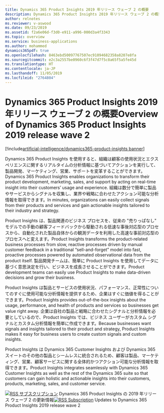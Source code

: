 ```yaml
---
title: Dynamics 365 Product Insights 2019 年リリース ウェーブ 2 の概要
description: Dynamics 365 Product Insights 2019 年リリース ウェーブ 2 の概要
author: relnotes
ms.reviewer: v-aswood
ms.date: 09/23/2019
ms.assetid: f2a6e06d-f3d0-e911-a996-000d3a4f3343
ms.topic: overview
ms.service: business-applications
ms.author: mohammed
dynamics365pdf: true
ms.openlocfilehash: 8463ebd50097767507ec91094682358a8207e8fa
ms.sourcegitcommit: e2c3a2557be0960c6f3f47d7f5c8a65f5a5fe45d
ms.translationtype: HT
ms.contentlocale: ja-JP
ms.lasthandoff: 11/05/2019
ms.locfileid: "2764804"
---
```

# <a name="overview-of-dynamics-365-product-insights-2019-release-wave-2"></a><span data-ttu-id="50905-103">Dynamics 365 Product Insights 2019 年リリース ウェーブ 2 の概要</span><span class="sxs-lookup"><span data-stu-id="50905-103">Overview of Dynamics 365 Product Insights 2019 release wave 2</span></span>
[!include[artificial-intelligence/dynamics365-product-insights banner](../includes/artificial-intelligence/dynamics365-product-insights.md)]

<!--overview start-->
<span data-ttu-id="50905-104">Dynamics 365 Product Insights を使用すると、組織は顧客の使用状況とエクスペリエンスに関するリアルタイムの分析情報に基づいてアクションを実行して、製品開発、マーケティング、営業、サポートを変革することができます。</span><span class="sxs-lookup"><span data-stu-id="50905-104">Dynamics 365 Product Insights enables organizations to transform their product development, marketing, sales, and support by acting on real-time insight into their customers’ usage and experience.</span></span> <span data-ttu-id="50905-105">組織は数分で簡単に製品やサービスからシグナルを収集し、業界や戦略に合わせたアクション可能な分析情報を取得できます。</span><span class="sxs-lookup"><span data-stu-id="50905-105">In minutes, organizations can easily collect signals from their products and services and gain actionable insights tailored to their industry and strategy.</span></span>

<span data-ttu-id="50905-106">Product Insights は、製品関連のビジネス プロセスを、従来の "売りっぱなし" モデルでの手動の顧客フィードバックから駆動される低速な事後対応型のプロセスから、自動化された製品自体からの観測データを利用した高速な事前対応型のプロセスへと変えます。</span><span class="sxs-lookup"><span data-stu-id="50905-106">Product Insights transforms the product-related business processes from slow, reactive processes driven by manual customer feedback in a traditional “sell-and-forget” model into fast, proactive processes powered by automated observational data from the product itself.</span></span> <span data-ttu-id="50905-107">製品開発チームは、簡単に Product Insights を使用してデータに基づく意思決定を行い、ビジネスを成長させることができます。</span><span class="sxs-lookup"><span data-stu-id="50905-107">Product development teams can easily use Product Insights to make data-driven decisions and grow their business.</span></span> 

<span data-ttu-id="50905-108">Product Insights は製品とサービスの使用状況、パフォーマンス、正常性についてのすぐに使用可能な分析情報を提供するため、企業はすぐに価値を得ることができます。</span><span class="sxs-lookup"><span data-stu-id="50905-108">Product Insights provides out-of-the-box insights about the usage, performance, and health of products and services so businesses get value right away.</span></span> <span data-ttu-id="50905-109">企業は自社の製品と戦略に合わせたシグナルと分析情報を必要としているので、Product Insights では、ビジネス ユーザーがカスタム シグナルとカスタム分析情報を簡単に作成できます。</span><span class="sxs-lookup"><span data-stu-id="50905-109">Because businesses want signals and insights tailored to their product and strategy, Product Insights makes it easy for business users to create custom signals and custom insights.</span></span>

<span data-ttu-id="50905-110">Product Insights は Dynamics 365 Customer Insights および Dynamics 365 スイートのその他の製品とシームレスに統合されるため、顧客は製品、マーケティング、営業、顧客サービスに関する全体的かつアクション可能な分析情報を取得できます。</span><span class="sxs-lookup"><span data-stu-id="50905-110">Product Insights integrates seamlessly with Dynamics 365 Customer Insights as well as the rest of the Dynamics 365 suite so that customers can gain holistic and actionable insights into their customers, products, marketing, sales, and customer service.</span></span>

<span data-ttu-id="50905-111">[![RSS サブスクリプション](/dynamics365-release-plan/media/feed-icon.png "RSS サブスクリプション")](https://docs.microsoft.com/api/search/rss?locale=en-us&$filter=scopes%2Fany(t%3A%20t%20eq%20%27\dynamics365-product-insights-192%27)) Dynamics 365 Product Insights の 2019 年リリース ウェーブ 2 の更新情報</span><span class="sxs-lookup"><span data-stu-id="50905-111">[![RSS Subscription](/dynamics365-release-plan/media/feed-icon.png "RSS Subscription")](https://docs.microsoft.com/api/search/rss?locale=en-us&$filter=scopes%2Fany(t%3A%20t%20eq%20%27\dynamics365-product-insights-192%27)) Updates to Dynamics 365 Product Insights 2019 release wave 2</span></span>
<!--overview end-->
